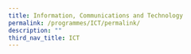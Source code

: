 ```yaml
---
title: Information, Communications and Technology
permalink: /programmes/ICT/permalink/
description: ""
third_nav_title: ICT
---
```

